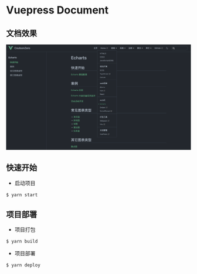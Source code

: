 # Vuepress Document

## 文档效果

![display](./display.png)

## 快速开始

- 启动项目

```sh
$ yarn start
```

## 项目部署

- 项目打包

```sh
$ yarn build
```

- 项目部署

```sh
$ yarn deploy
```
